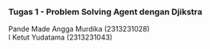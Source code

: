 ### Tugas 1 - Problem Solving Agent dengan Djikstra
Pande Made Angga Murdika (2313231028) <br>
I Ketut Yudatama (2313231043)
